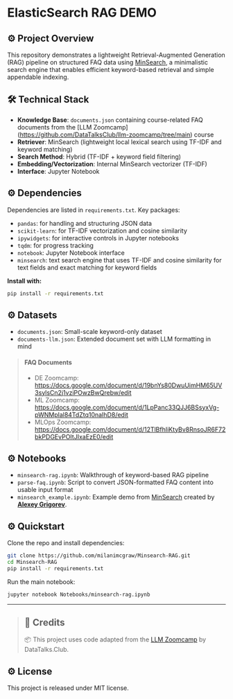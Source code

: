 # ElasticSearch RAG DEMO

## ⚙️ Project Overview          
This repository demonstrates a lightweight Retrieval-Augmented Generation (RAG) pipeline on structured FAQ data using [MinSearch](https://github.com/alexeygrigorev/minsearch), a minimalistic search engine that enables efficient keyword-based retrieval and simple appendable indexing.

## 🛠️ Technical Stack
- **Knowledge Base**: `documents.json` containing course-related FAQ documents from the [LLM Zoomcamp] (https://github.com/DataTalksClub/llm-zoomcamp/tree/main) course
- **Retriever**: MinSearch (lightweight local lexical search using TF-IDF and keyword matching)  
- **Search Method**: Hybrid (TF-IDF + keyword field filtering)  
- **Embedding/Vectorization**: Internal MinSearch vectorizer (TF-IDF)
- **Interface**: Jupyter Notebook   

## ⚙️ Dependencies
Dependencies are listed in `requirements.txt`. Key packages:

* `pandas`: for handling and structuring JSON data
* `scikit-learn`: for TF-IDF vectorization and cosine similarity
* `ipywidgets`: for interactive controls in Jupyter notebooks
* `tqdm`: for progress tracking
* `notebook`: Jupyter Notebook interface
* `minsearch`: text search engine that uses TF-IDF and cosine similarity for text fields and exact matching for keyword fields
  
**Install with:**

```bash
pip install -r requirements.txt
```

## ⚙️ Datasets
* `documents.json`: Small-scale keyword-only dataset
* `documents-llm.json`: Extended document set with LLM formatting in mind

> #### **FAQ Documents**
> * DE Zoomcamp: https://docs.google.com/document/d/19bnYs80DwuUimHM65UV3sylsCn2j1vziPOwzBwQrebw/edit
> * ML Zoomcamp: https://docs.google.com/document/d/1LpPanc33QJJ6BSsyxVg-pWNMplal84TdZtq10naIhD8/edit
> * MLOps Zoomcamp: https://docs.google.com/document/d/12TlBfhIiKtyBv8RnsoJR6F72bkPDGEvPOItJIxaEzE0/edit

## ⚙️ Notebooks
* `minsearch-rag.ipynb`: Walkthrough of keyword-based RAG pipeline
* `parse-faq.ipynb`: Script to convert JSON-formatted FAQ content into usable input format
* `minsearch_example.ipynb`: Example demo from [MinSearch](https://github.com/alexeygrigorev/minsearch) created by [**Alexey Grigorev**](https://github.com/alexeygrigorev).

## ⚙️ Quickstart
Clone the repo and install dependencies:

```bash
git clone https://github.com/milanimcgraw/Minsearch-RAG.git
cd Minsearch-RAG
pip install -r requirements.txt
````

Run the main notebook:

```bash
jupyter notebook Notebooks/minsearch-rag.ipynb
```
---
> ## 📌 Credits
> 📦 This project uses code adapted from the [LLM Zoomcamp](https://github.com/DataTalksClub/llm-zoomcamp/tree/main) by DataTalks.Club. 

## ⚙️ License
This project is released under MIT license. 

